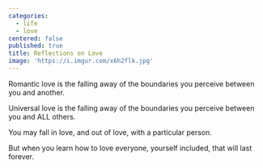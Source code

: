 ```yaml
---
categories:
  - life
  - love
centered: false
published: true
title: Reflections on Love
image: 'https://i.imgur.com/x6h2flk.jpg'
---
```

Romantic love
is the falling away
of the boundaries you perceive
between you and another.

Universal love
is the falling away
of the boundaries you perceive
between you and ALL others.

You may fall in love,
and out of love,
with a particular person.

But when you learn 
how to love everyone,
yourself included,
that will last forever.